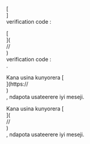[<br host>]<br action>verification code :<br code>

[<br host>](<br protocol>//<br host>)<br action>verification code :<br code>.

Kana usina kunyorera [<br host>](https://<br host>)<br action>, ndapota usateerere iyi meseji.

Kana usina kunyorera [<br host>](<br protocol>//<br host>)<br action>, ndapota usateerere iyi meseji.
